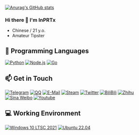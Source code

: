 <!--
**InPRTx/InPRTx** is a ✨ _special_ ✨ repository because its `README.md` (this file) appears on your GitHub profile.

Here are some ideas to get you started:

- 🔭 I’m currently working on ...
- 🌱 I’m currently learning ...
- 👯 I’m looking to collaborate on ...
- 🤔 I’m looking for help with ...
- 💬 Ask me about ...
- 📫 How to reach me: ...
- 😄 Pronouns: ...
- ⚡ Fun fact: ...
-->

[![Anurag's GitHub stats](https://github-readme-stats.vercel.app/api?username=InPRTx)](https://github.com/anuraghazra/github-readme-stats)

### Hi there 👋 I'm InPRTx

<!-- <img align="right" src="https://github-readme-stats.vercel.app/api/top-langs?username=InPRTx&hide_border=true&title_color=000&layout=compact"> -->

 - Chinese / 21 y.o.
 - Amateur Tipster
## 🌱 Programming Languages
[![Python](https://img.shields.io/badge/-Python-3776ab?style=flat-square&logo=python&logoColor=fff)](https://www.python.org/)
[![Node.js](https://img.shields.io/badge/-Node.js-339933?style=flat-square&logo=Node.js&logoColor=fff)](https://nodejs.org/)
[![Go](https://img.shields.io/badge/-GO-00ADD8?style=flat-square&logo=go&logoColor=fff)](https://go.dev/)
## 📫 Get in Touch

[![Telegram](https://img.shields.io/badge/InPRTx-3db6f1?style=flat-square&logo=Telegram&logoColor=2ca5e0)](https://t.me/InPRTx)
[![QQ](https://img.shields.io/badge/2962952929-4ab7f5?style=flat-square&logo=tencentqq)](http://wpa.qq.com/msgrd?v=3&uin=2962952929&site=qq&menu=yes)
[![E-Mail](https://img.shields.io/badge/-InPRTx@gmail.com-168de2?style=flat-square&logo=gmail&logoColor=white&labelColor=168de2)](mailto:InPRTx@gmail.com)
[![Steam](https://img.shields.io/badge/-InPRTx-000000?style=flat-square&logo=steam&logoColor=white&labelColor=000000)](https://steamcommunity.com/id/InPRTx)
[![Twitter](https://img.shields.io/badge/InPRTx-1ca0f1?style=flat-square&logo=twitter&logoColor=white)](https://twitter.com/InPRTx)
[![BiliBili](https://img.shields.io/badge/-InPRTx-00a1d6?style=flat-square&logo=bilibili&logoColor=fff)](https://space.bilibili.com/343854555)
[![Zhihu](https://img.shields.io/badge/-InPRTx-0e88eB?style=flat-square&logo=zhihu&logoColor=fff)](https://www.zhihu.com/people/inprtx)
[![Sina Weibo](https://img.shields.io/badge/-InPRTx-e6162d?style=flat-square&logo=sina-weibo&logoColor=white&labelColor=e6162d)](https://weibo.com/InPRTx)
[![Youtube](https://img.shields.io/badge/-InPRTx-ff0000?style=flat-square&logo=YouTube&logoColor=white&labelColor=ff0000)](https://www.youtube.com/channel/UCEgdCbJI2z0mGW_8XkAHxqQ)

## 💻 Working Environment
[![Windows 10 LTSC 2021](https://img.shields.io/badge/Windows%2010%20LTSC-00adef?style=flat-square&logo=windows&logoColor=ffffff)](https://docs.microsoft.com/en-us/windows/whats-new/ltsc/whats-new-windows-10-2021)
[![Ubuntu 22.04](https://img.shields.io/badge/Ubuntu%2022.04-dd4814?style=flat-square&logo=ubuntu&logoColor=ffffff)](https://releases.ubuntu.com/22.04/)
